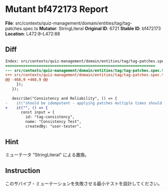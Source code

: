 # Mutant bf472173 Report

**File**: src/contexts/quiz-management/domain/entities/tag/tag-patches.spec.ts
**Mutator**: StringLiteral
**Original ID**: 6721
**Stable ID**: bf472173
**Location**: L472:8–L472:88

## Diff

```diff
Index: src/contexts/quiz-management/domain/entities/tag/tag-patches.spec.ts
===================================================================
--- src/contexts/quiz-management/domain/entities/tag/tag-patches.spec.ts	original
+++ src/contexts/quiz-management/domain/entities/tag/tag-patches.spec.ts	mutated #6721
@@ -468,9 +468,9 @@
     });
   });
 
   describe("Consistency and Reliability", () => {
-    it("should be idempotent - applying patches multiple times should give same result", () => {
+    it("", () => {
       const input = {
         id: "tag-consistency",
         name: "Consistency Test",
         createdBy: "user-tester",
```

## Hint

ミューテータ "StringLiteral" による置換。

## Instruction

このサバイブ・ミューテーションを失敗させる最小テストを設計してください。
